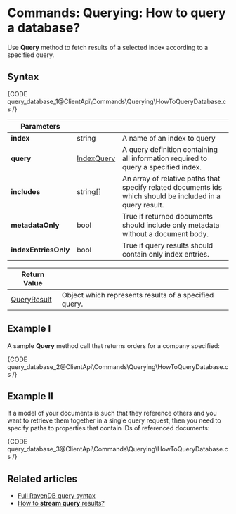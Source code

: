 # Commands: Querying: How to query a database?

Use **Query** method to fetch results of a selected index according to a specified query.

## Syntax

{CODE query_database_1@ClientApi\Commands\Querying\HowToQueryDatabase.cs /}

| Parameters | | |
| ------------- | ------------- | ----- |
| **index** | string | A name of an index to query |
| **query** | [IndexQuery](../../../glossary/index-query) | A query definition containing all information required to query a specified index. |
| **includes** | string[] | An array of relative paths that specify related documents ids which should be included in a query result. |
| **metadataOnly** | bool | True if returned documents should include only metadata without a document body. |
| **indexEntriesOnly** | bool | True if query results should contain only index entries. |

| Return Value | |
| ------------- | ----- |
| [QueryResult](../../../glossary/query-result) | Object which represents results of a specified query. |

## Example I

A sample **Query** method call that returns orders for a company specified:

{CODE query_database_2@ClientApi\Commands\Querying\HowToQueryDatabase.cs /}

## Example II

If a model of your documents is such that they reference others and you want to retrieve them together in a single query request, then you need to specify paths to properties that contain IDs of referenced documents:

{CODE query_database_3@ClientApi\Commands\Querying\HowToQueryDatabase.cs /}

## Related articles

- [Full RavenDB query syntax](../../../indexes/querying/full-query-syntax) 
- [How to **stream query** results?](../../../client-api/commands/querying/how-to-stream-query-results)

